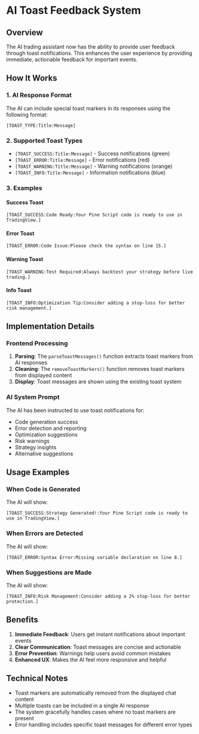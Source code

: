 # AI Toast Feedback System

## Overview
The AI trading assistant now has the ability to provide user feedback through toast notifications. This enhances the user experience by providing immediate, actionable feedback for important events.

## How It Works

### 1. AI Response Format
The AI can include special toast markers in its responses using the following format:
```
[TOAST_TYPE:Title:Message]
```

### 2. Supported Toast Types
- `[TOAST_SUCCESS:Title:Message]` - Success notifications (green)
- `[TOAST_ERROR:Title:Message]` - Error notifications (red)
- `[TOAST_WARNING:Title:Message]` - Warning notifications (orange)
- `[TOAST_INFO:Title:Message]` - Information notifications (blue)

### 3. Examples

#### Success Toast
```
[TOAST_SUCCESS:Code Ready:Your Pine Script code is ready to use in TradingView.]
```

#### Error Toast
```
[TOAST_ERROR:Code Issue:Please check the syntax on line 15.]
```

#### Warning Toast
```
[TOAST_WARNING:Test Required:Always backtest your strategy before live trading.]
```

#### Info Toast
```
[TOAST_INFO:Optimization Tip:Consider adding a stop-loss for better risk management.]
```

## Implementation Details

### Frontend Processing
1. **Parsing**: The `parseToastMessages()` function extracts toast markers from AI responses
2. **Cleaning**: The `removeToastMarkers()` function removes toast markers from displayed content
3. **Display**: Toast messages are shown using the existing toast system

### AI System Prompt
The AI has been instructed to use toast notifications for:
- Code generation success
- Error detection and reporting
- Optimization suggestions
- Risk warnings
- Strategy insights
- Alternative suggestions

## Usage Examples

### When Code is Generated
The AI will show:
```
[TOAST_SUCCESS:Strategy Generated!:Your Pine Script code is ready to use in TradingView.]
```

### When Errors are Detected
The AI will show:
```
[TOAST_ERROR:Syntax Error:Missing variable declaration on line 8.]
```

### When Suggestions are Made
The AI will show:
```
[TOAST_INFO:Risk Management:Consider adding a 2% stop-loss for better protection.]
```

## Benefits
1. **Immediate Feedback**: Users get instant notifications about important events
2. **Clear Communication**: Toast messages are concise and actionable
3. **Error Prevention**: Warnings help users avoid common mistakes
4. **Enhanced UX**: Makes the AI feel more responsive and helpful

## Technical Notes
- Toast markers are automatically removed from the displayed chat content
- Multiple toasts can be included in a single AI response
- The system gracefully handles cases where no toast markers are present
- Error handling includes specific toast messages for different error types 